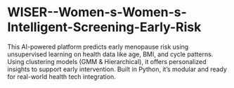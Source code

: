 # WISER--Women-s-Women-s-Intelligent-Screening-Early-Risk
This AI-powered platform predicts early menopause risk using unsupervised learning on health data like age, BMI, and cycle patterns. Using clustering models (GMM &amp; Hierarchical), it offers personalized insights to support early intervention. Built in Python, it’s modular and ready for real-world health tech integration.
